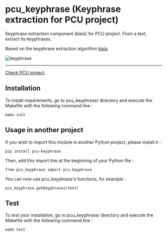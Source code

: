 # pcu_keyphrase (Keyphrase extraction for PCU project)

Keyphrase extraction component (kleis) for PCU project.
From a text, extract its keyphrases.

Based on the keyphrase extraction algorithm [kleis][kleis].

![keyphrase](https://framapic.org/gEKqnjHNgH60/FADFKjg7i9ap.png)

----

[Check PCU project][pcu].

[pcu]: https://github.com/zevio/pcu_core
[kleis]: https://github.com/sdhdez/kleis-keyphrase-extraction

## Installation

To install requirements, go to pcu_keyphrase/ directory and execute the Makefile with the following command line :

`make init`

## Usage in another project

If you wish to import this module in another Python project, please install it :

`pip install pcu-keyphrase`

Then, add this import line at the beginning of your Python file :

`from pcu_keyphrase import pcu_keyphrase`

You can now use pcu_keyphrase's functions, for example :

`pcu_keyphrase.getKeyphrases(text)`

## Test

To test your installation, go to pcu_keyphrase/ directory and execute the Makefile with the following command line : 

`make test`

